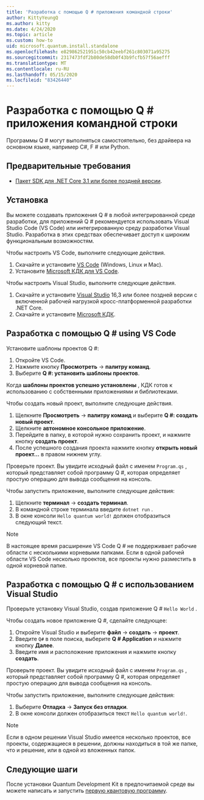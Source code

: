 ```yaml
---
title: 'Разработка с помощью Q # приложения командной строки'
author: KittyYeungQ
ms.author: kitty
ms.date: 4/24/2020
ms.topic: article
ms.custom: how-to
uid: microsoft.quantum.install.standalone
ms.openlocfilehash: e829862521951c50cb42eebf261c803071a95275
ms.sourcegitcommit: 2317473fdf2b80de58db0f43b9fcfb57f56aefff
ms.translationtype: MT
ms.contentlocale: ru-RU
ms.lasthandoff: 05/15/2020
ms.locfileid: "83426440"
---
```

# <a name="develop-with-q-command-line-applications"></a>Разработка с помощью Q # приложения командной строки

Программы Q # могут выполняться самостоятельно, без драйвера на основном языке, например C#, F # или Python.

## <a name="pre-requisites"></a>Предварительные требования

- [Пакет SDK для .NET Core 3.1 или более поздней версии](https://www.microsoft.com/net/download).

## <a name="installation"></a>Установка

Вы можете создавать приложения Q # в любой интегрированной среде разработки, для приложений Q # рекомендуется использовать Visual Studio Code (VS Code) или интегрированную среду разработки Visual Studio. Разработка в этих средствах обеспечивает доступ к широким функциональным возможностям.

Чтобы настроить VS Code, выполните следующие действия.

1. Скачайте и установите [VS Code](https://code.visualstudio.com/download) (Windows, Linux и Mac).
2. Установите [Microsoft КДК для VS Code](https://marketplace.visualstudio.com/items?itemName=quantum.quantum-devkit-vscode).

Чтобы настроить Visual Studio, выполните следующие действия.

1. Скачайте и установите [Visual Studio](https://visualstudio.microsoft.com/downloads/) 16,3 или более поздней версии с включенной рабочей нагрузкой кросс-платформенной разработки .NET Core.
2. Скачайте и установите [Microsoft КДК](https://marketplace.visualstudio.com/items?itemName=quantum.DevKit).


## <a name="develop-with-q-using-vs-code"></a>Разработка с помощью Q # using VS Code

Установите шаблоны проектов Q #:

1. Откройте VS Code.
2. Нажмите кнопку **Просмотреть**  ->  **палитру команд**.
3. Выберите **Q #: установить шаблоны проектов**.

Когда **шаблоны проектов успешно установлены** , КДК готов к использованию с собственными приложениями и библиотеками.

Чтобы создать новый проект, выполните следующие действия.

1. Щелкните **Просмотреть**  ->  **палитру команд** и выберите **Q #: создать новый проект**.
2. Щелкните **автономное консольное приложение**.
3. Перейдите в папку, в которой нужно сохранить проект, и нажмите кнопку **создать проект**.
4. После успешного создания проекта нажмите кнопку **открыть новый проект...** в правом нижнем углу.
        
Проверьте проект. Вы увидите исходный файл с именем `Program.qs` , который представляет собой программу Q #, которая определяет простую операцию для вывода сообщения на консоль.

Чтобы запустить приложение, выполните следующие действия:
1. Щелкните **терминал**  ->  **создать терминал**.
2. В командной строке терминала введите `dotnet run` .
3. В окне консоли `Hello quantum world!` должен отобразиться следующий текст.


> [!NOTE]
> В настоящее время расширение VS Code Q # не поддерживает рабочие области с несколькими корневыми папками. Если в одной рабочей области VS Code несколько проектов, все проекты нужно разместить в одной корневой папке.

## <a name="develop-with-q-using-visual-studio"></a>Разработка с помощью Q # с использованием Visual Studio

Проверьте установку Visual Studio, создав приложение Q # `Hello World` .

Чтобы создать новое приложение Q #, сделайте следующее:
1. Откройте Visual Studio и выберите **файл**  ->  **создать**  ->  **проект**.
2. Введите `Q#` в поле поиска, выберите **Q # Application** и нажмите кнопку **Далее**.
3. Введите имя и расположение приложения и нажмите кнопку **создать**.


Проверьте проект. Вы увидите исходный файл с именем `Program.qs` , который представляет собой программу Q #, которая определяет простую операцию для вывода сообщения на консоль.

Чтобы запустить приложение, выполните следующие действия:
1. Выберите **Отладка**  ->  **Запуск без отладки**.
2. В окне консоли должен отобразиться текст `Hello quantum world!`.

> [!NOTE]
> Если в одном решении Visual Studio имеется несколько проектов, все проекты, содержащиеся в решении, должны находиться в той же папке, что и решение, или в одной из вложенных папок.  


## <a name="next-steps"></a>Следующие шаги

После установки Quantum Development Kit в предпочитаемой среде вы можете написать и запустить [первую квантовую программу](xref:microsoft.quantum.quickstarts.qrng).

